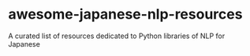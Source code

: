 # awesome-japanese-nlp-resources
A curated list of resources dedicated to Python libraries of NLP for Japanese
